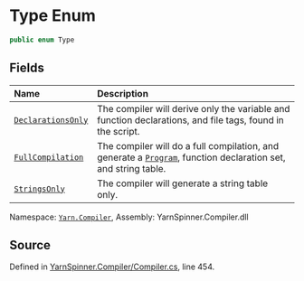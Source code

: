 # Type Enum


```csharp
public enum Type
```



## Fields
|Name|Description|
|:---|:---|
|[`DeclarationsOnly`](/api/csharp/yarn.compiler/compilationjob.type.declarationsonly.md)|The compiler will derive only the variable and function declarations, and file tags, found in the script.|
|[`FullCompilation`](/api/csharp/yarn.compiler/compilationjob.type.fullcompilation.md)|The compiler will do a full compilation, and generate a [`Program`](/api/csharp/yarn/program.md), function declaration set, and string table.|
|[`StringsOnly`](/api/csharp/yarn.compiler/compilationjob.type.stringsonly.md)|The compiler will generate a string table only.|
<div class="class-metadata">

Namespace: [`Yarn.Compiler`](/api/csharp/yarn.compiler/README.md), Assembly: YarnSpinner.Compiler.dll
</div>

## Source
Defined in [YarnSpinner.Compiler/Compiler.cs](https://github.com/YarnSpinnerTool/YarnSpinner//blob/develop/YarnSpinner.Compiler/Compiler.cs#L454), line 454.
